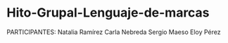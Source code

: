 # Hito-Grupal-Lenguaje-de-marcas

PARTICIPANTES:
  Natalia Ramírez
  Carla Nebreda
  Sergio Maeso
  Eloy Pérez


